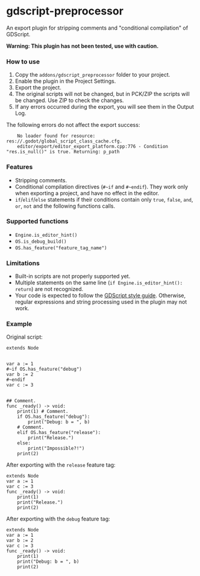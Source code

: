 # gdscript-preprocessor

An export plugin for stripping comments and "conditional compilation" of GDScript.

**Warning: This plugin has not been tested, use with caution.**

### How to use

1. Copy the `addons/gdscript_preprocessor` folder to your project.
2. Enable the plugin in the Project Settings.
3. Export the project.
4. The original scripts will not be changed, but in PCK/ZIP the scripts will be changed. Use ZIP to check the changes.
5. If any errors occurred during the export, you will see them in the Output Log.

The following errors do not affect the export success:

```
    No loader found for resource: res://.godot/global_script_class_cache.cfg.
    editor/export/editor_export_platform.cpp:776 - Condition "res.is_null()" is true. Returning: p_path
```

### Features

* Stripping comments.
* Conditional compilation directives (`#~if` and `#~endif`). They work only when exporting a project, and have no effect in the editor.
* `if`/`elif`/`else` statements if their conditions contain only `true`, `false`, `and`, `or`, `not` and the following functions calls.

### Supported functions

* `Engine.is_editor_hint()`
* `OS.is_debug_build()`
* `OS.has_feature("feature_tag_name")`

### Limitations

* Built-in scripts are not properly supported yet.
* Multiple statements on the same line (`if Engine.is_editor_hint(): return`) are not recognized.
* Your code is expected to follow the [GDScript style guide](https://docs.godotengine.org/en/stable/tutorials/scripting/gdscript/gdscript_styleguide.html). Otherwise, regular expressions and string processing used in the plugin may not work.

### Example

Original script:

```gdscript
extends Node


var a := 1
#~if OS.has_feature("debug")
var b := 2
#~endif
var c := 3


## Comment.
func _ready() -> void:
    print(1) # Comment.
    if OS.has_feature("debug"):
        print("Debug: b = ", b)
    # Comment.
    elif OS.has_feature("release"):
        print("Release.")
    else:
        print("Impossible?!")
    print(2)
```

After exporting with the `release` feature tag:

```gdscript
extends Node
var a := 1
var c := 3
func _ready() -> void:
    print(1) 
    print("Release.")
    print(2)
```

After exporting with the `debug` feature tag:

```gdscript
extends Node
var a := 1
var b := 2
var c := 3
func _ready() -> void:
    print(1) 
    print("Debug: b = ", b)
    print(2)
```
